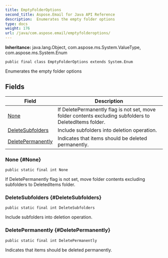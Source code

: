 ```yaml
---
title: EmptyFolderOptions
second_title: Aspose.Email for Java API Reference
description:  Enumerates the empty folder options
type: docs
weight: 176
url: /java/com.aspose.email/emptyfolderoptions/
---
```

**Inheritance:**
java.lang.Object, com.aspose.ms.System.ValueType, com.aspose.ms.System.Enum
```
public final class EmptyFolderOptions extends System.Enum
```

Enumerates the empty folder options
## Fields

| Field | Description |
| --- | --- |
| [None](#None) | If DeletePermanently flag is not set, move folder contents excluding subfolders to DeletedItems folder. |
| [DeleteSubfolders](#DeleteSubfolders) | Include subfolders into deletion operation. |
| [DeletePermanently](#DeletePermanently) | Indicates that items should be deleted permanently. |
### None {#None}
```
public static final int None
```


If DeletePermanently flag is not set, move folder contents excluding subfolders to DeletedItems folder.

### DeleteSubfolders {#DeleteSubfolders}
```
public static final int DeleteSubfolders
```


Include subfolders into deletion operation.

### DeletePermanently {#DeletePermanently}
```
public static final int DeletePermanently
```


Indicates that items should be deleted permanently.

